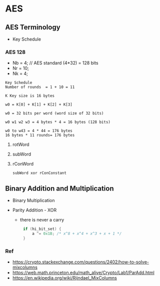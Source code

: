 # AES
## AES Terminology
* Key Schedule
  
### AES 128
* Nb = 4; // AES standard (4*32) = 128 bits
* Nr = 10;
* Nk = 4;

```
Key Schedule
Number of rounds  = 1 + 10 = 11

K Key size is 16 bytes

w0 = K[0] + K[1] + K[2] + K[3]
 
w0 = 32 bits per word (word size of 32 bits)

w0 w1 w2 w3 = 4 bytes * 4 = 16 bytes (128 bits)

w0 to w43 = 4 * 44 = 176 bytes
16 bytes * 11 rounds= 176 bytes

```

1. rotWord
2. subWord
3. rConWord
   
       subWord xor rConConstant

## Binary Addition and Multiplication

* Binary Multiplication

* Parity Addition - XOR
    * there is never a carry
``` c
        if (hi_bit_set) {
            a ^= 0x1B; /* x^8 + x^4 + x^3 + x + 1 */
        }
```

### Ref
* https://crypto.stackexchange.com/questions/2402/how-to-solve-mixcolumns
* https://web.math.princeton.edu/math_alive/Crypto/Lab1/ParAdd.html
* https://en.wikipedia.org/wiki/Rijndael_MixColumns
